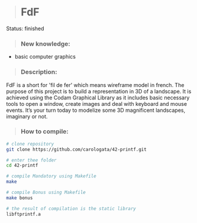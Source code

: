 > <h1>FdF</h1>

Status: finished

> <h3>New knowledge: </h3>
  + basic computer graphics

> <h3>Description: </h3>
FdF is a short for 'fil de fer' which means wireframe model in french.
The purpose of this project is to build a representation in 3D of a landscape. 
It is achieved using the Codam Graphical Library as it includes basic necessary tools to open a window, create images
and deal with keyboard and mouse events.
It’s your turn today to modelize some 3D magnificent landscapes, imaginary or not.

> <h3> How to compile: </h3>

```bash
# clone repository
git clone https://github.com/carologata/42-printf.git

# enter thee folder
cd 42-printf

# compile Mandatory using Makefile
make

# compile Bonus using Makefile
make bonus

# the result of compilation is the static library
libftprintf.a
```
